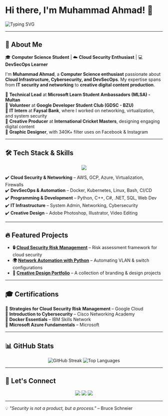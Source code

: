 # Hi there, I'm Muhammad Ahmad! 👋  

![Typing SVG](https://readme-typing-svg.herokuapp.com?font=Fira+Code&pause=1000&color=F7B42C&width=700&lines=Cloud+Security+Enthusiast+%7C+DevSecOps+Learner;Technical+Lead+at+MLSA+%7C+Volunteer+at+GDSC;Interned+at+Faysal+Bank+%7C+Graphic+Designer)  

---

## 🚀 About Me  

🎓 **Computer Science Student** | ☁️ **Cloud Security Enthusiast** | 💻 **DevSecOps Learner**  

I'm **Muhammad Ahmad**, a **Computer Science enthusiast** passionate about **Cloud Infrastructure, Cybersecurity, and DevSecOps**. My expertise spans from **IT security and networking** to **creative digital content production**.  

🔹 **Technical Lead** at **Microsoft Learn Student Ambassadors (MLSA) - Multan**  
🔹 **Volunteer** at **Google Developer Student Club (GDSC - BZU)**  
🔹 **IT Intern** at **Faysal Bank**, where I worked on networking, virtualization, and system security  
🔹 **Creative Producer** at **International Cricket Masters**, designing engaging digital content  
🔹 **Graphic Designer**, with 340K+ filter uses on Facebook & Instagram  

---

## 🛠 Tech Stack & Skills  

<p align="center">
  <img src="https://skillicons.dev/icons?i=aws,gcp,azure,linux,docker,kubernetes,python,cpp,cs,dotnet,sql,html,css,js,bash,vscode,git,github" />
</p>  

✔️ **Cloud Security & Networking** – AWS, GCP, Azure, Virtualization, Firewalls  
✔️ **DevSecOps & Automation** – Docker, Kubernetes, Linux, Bash, CI/CD  
✔️ **Programming & Development** – Python, C++, C#, .NET, SQL, Web Dev  
✔️ **IT Infrastructure** – System Admin, Networking, Cybersecurity  
✔️ **Creative Design** – Adobe Photoshop, Illustrator, Video Editing  

---

## 🔥 Featured Projects  

- **🔒 [Cloud Security Risk Management](https://github.com/yourusername/project-repo)** – Risk assessment framework for cloud security  
- **🌍 [Network Automation with Python](https://github.com/yourusername/another-repo)** – Automating VLAN & switch configurations  
- **🎨 [Creative Design Portfolio](https://github.com/yourusername/another-repo)** – A collection of branding & design projects  

---

## 🎓 Certifications  

📜 **Strategies for Cloud Security Risk Management** – Google Cloud  
📜 **Introduction to Cybersecurity** – Cisco Networking Academy  
📜 **Docker Essentials** – IBM Skills Network  
📜 **Microsoft Azure Fundamentals** – Microsoft  

---

## 📊 GitHub Stats  

<p align="center">
  <img src="https://github-readme-streak-stats.herokuapp.com/?user=yourusername&theme=radical" alt="GitHub Streak" />
  <img src="https://github-readme-stats.vercel.app/api/top-langs/?username=yourusername&layout=compact&theme=radical" alt="Top Languages" />
</p>  

---

## 📢 Let's Connect  

<p align="center">
  <a href="https://linkedin.com/in/ahmedwsiim"><img src="https://img.shields.io/badge/LinkedIn-0077B5?style=for-the-badge&logo=linkedin&logoColor=white" /></a>
  <a href="https://twitter.com/yourusername"><img src="https://img.shields.io/badge/Twitter-1DA1F2?style=for-the-badge&logo=twitter&logoColor=white" /></a>
  <a href="https://yourwebsite.com"><img src="https://img.shields.io/badge/Portfolio-000000?style=for-the-badge&logo=firefox&logoColor=white" /></a>
</p>  

---

💡 *"Security is not a product, but a process."* – Bruce Schneier  

